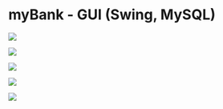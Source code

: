 
# myBank - GUI (Swing, MySQL)




![](https://raw.githubusercontent.com/st0rm1O1/myBank-GUI/main/ScreenShot/preview-1.jpeg)

![](https://raw.githubusercontent.com/st0rm1O1/myBank-GUI/main/ScreenShot/preview-2.jpeg)

![](https://raw.githubusercontent.com/st0rm1O1/myBank-GUI/main/ScreenShot/preview-3.jpeg)

![](https://raw.githubusercontent.com/st0rm1O1/myBank-GUI/main/ScreenShot/preview-4.jpeg)

![](https://raw.githubusercontent.com/st0rm1O1/myBank-GUI/main/ScreenShot/preview-5.jpeg)
